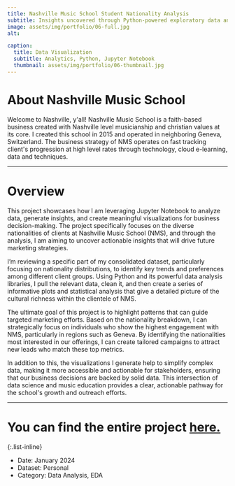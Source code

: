 ```yaml
---
title: Nashville Music School Student Nationality Analysis
subtitle: Insights uncovered through Python-powered exploratory data analysis and visualizations
image: assets/img/portfolio/06-full.jpg
alt: 

caption:
  title: Data Visualization
  subtitle: Analytics, Python, Jupyter Notebook
  thumbnail: assets/img/portfolio/06-thumbnail.jpg
---
```


# About Nashville Music School

Welcome to Nashville, y'all! Nashville Music School is a faith-based business created with Nashville level musicianship and christian values at its core. I created this school in 2015 and operated in neighboring Geneva, Switzerland. The business strategy of NMS operates on fast tracking client's progression at high level rates through technology, cloud e-learning, data and techniques. 

---

# Overview
This project showcases how I am leveraging Jupyter Notebook to analyze data, generate insights, and create meaningful visualizations for business decision-making. The project specifically focuses on the diverse nationalities of clients at Nashville Music School (NMS), and through the analysis, I am aiming to uncover actionable insights that will drive future marketing strategies.

I’m reviewing a specific part of my consolidated dataset, particularly focusing on nationality distributions, to identify key trends and preferences among different client groups. Using Python and its powerful data analysis libraries, I pull the relevant data, clean it, and then create a series of informative plots and statistical analysis that give a detailed picture of the cultural richness within the clientele of NMS.

The ultimate goal of this project is to highlight patterns that can guide targeted marketing efforts. Based on the nationality breakdown, I can strategically focus on individuals who show the highest engagement with NMS, particularly in regions such as Geneva. By identifying the nationalities most interested in our offerings, I can create tailored campaigns to attract new leads who match these top metrics.

In addition to this, the visualizations I generate help to simplify complex data, making it more accessible and actionable for stakeholders, ensuring that our business decisions are backed by solid data. This intersection of data science and music education provides a clear, actionable pathway for the school's growth and outreach efforts.

---

# You can find the entire project [here.](https://github.com/JoshuaSamuelNichols/NMS-Nationality-Analysis/blob/main/NMS_Nationality_Analysis.ipynb)


{:.list-inline}
- Date: January 2024
- Dataset: Personal 
- Category: Data Analysis, EDA


